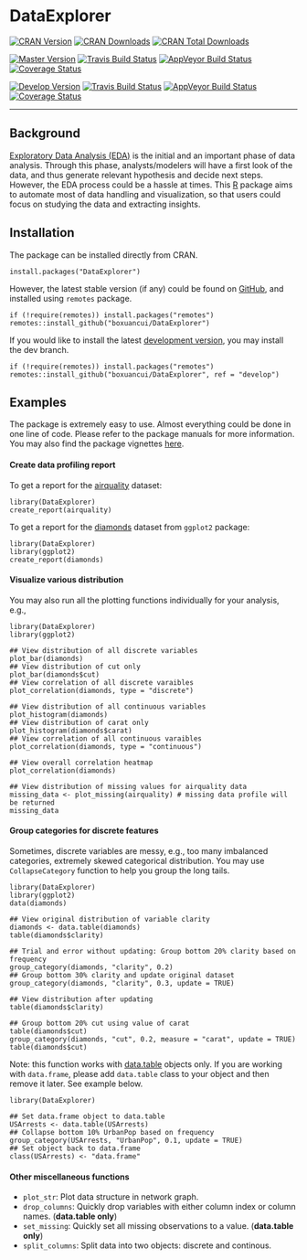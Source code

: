 # DataExplorer
[![CRAN Version](http://www.r-pkg.org/badges/version/DataExplorer)](https://cran.r-project.org/package=DataExplorer)
[![CRAN Downloads](http://cranlogs.r-pkg.org/badges/DataExplorer)](https://cran.r-project.org/package=DataExplorer)
[![CRAN Total Downloads](http://cranlogs.r-pkg.org/badges/grand-total/DataExplorer)](https://cran.r-project.org/package=DataExplorer)

[![Master Version](https://img.shields.io/badge/master-0.4.0-orange.svg)](https://github.com/boxuancui/DataExplorer/tree/master)
[![Travis Build Status](https://travis-ci.org/boxuancui/DataExplorer.svg?branch=master)](https://travis-ci.org/boxuancui/DataExplorer/branches)
[![AppVeyor Build Status](https://ci.appveyor.com/api/projects/status/github/boxuancui/DataExplorer?branch=master&svg=true)](https://ci.appveyor.com/project/boxuancui/DataExplorer)
[![Coverage Status](https://img.shields.io/codecov/c/github/boxuancui/DataExplorer/master.svg)](https://codecov.io/gh/boxuancui/DataExplorer/branch/master)

[![Develop Version](https://img.shields.io/badge/develop-0.4.0.9000-orange.svg)](https://github.com/boxuancui/DataExplorer/tree/develop)
[![Travis Build Status](https://travis-ci.org/boxuancui/DataExplorer.svg?branch=develop)](https://travis-ci.org/boxuancui/DataExplorer/branches)
[![AppVeyor Build Status](https://ci.appveyor.com/api/projects/status/github/boxuancui/DataExplorer?branch=develop&svg=true)](https://ci.appveyor.com/project/boxuancui/DataExplorer)
[![Coverage Status](https://img.shields.io/codecov/c/github/boxuancui/DataExplorer/develop.svg)](https://codecov.io/gh/boxuancui/DataExplorer/branch/develop)

---

## Background
[Exploratory Data Analysis (EDA)](https://en.wikipedia.org/wiki/Exploratory_data_analysis) is the initial and an important phase of data analysis. Through this phase, analysts/modelers will have a first look of the data, and thus generate relevant hypothesis and decide next steps. However, the EDA process could be a hassle at times. This [R](https://cran.r-project.org/) package aims to automate most of data handling and visualization, so that users could focus on studying the data and extracting insights.

## Installation
The package can be installed directly from CRAN.

    install.packages("DataExplorer")

However, the latest stable version (if any) could be found on [GitHub](https://github.com/boxuancui/DataExplorer), and installed using `remotes` package.

    if (!require(remotes)) install.packages("remotes")
    remotes::install_github("boxuancui/DataExplorer")

If you would like to install the latest [development version](https://github.com/boxuancui/DataExplorer/tree/develop), you may install the dev branch.

    if (!require(remotes)) install.packages("remotes")
    remotes::install_github("boxuancui/DataExplorer", ref = "develop")

## Examples
The package is extremely easy to use. Almost everything could be done in one line of code. Please refer to the package manuals for more information. You may also find the package vignettes [here](https://cran.r-project.org/web/packages/DataExplorer/vignettes/dataexplorer-intro.html).

#### Create data profiling report
To get a report for the [airquality](https://stat.ethz.ch/R-manual/R-devel/library/datasets/html/airquality.html) dataset:

    library(DataExplorer)
    create_report(airquality)

To get a report for the [diamonds](http://docs.ggplot2.org/0.9.3.1/diamonds.html) dataset from `ggplot2` package:

    library(DataExplorer)
    library(ggplot2)
    create_report(diamonds)

#### Visualize various distribution
You may also run all the plotting functions individually for your analysis, e.g.,

    library(DataExplorer)
    library(ggplot2)
    
    ## View distribution of all discrete variables
    plot_bar(diamonds)
    ## View distribution of cut only
    plot_bar(diamonds$cut)
    ## View correlation of all discrete varaibles
    plot_correlation(diamonds, type = "discrete")
    
    ## View distribution of all continuous variables
    plot_histogram(diamonds)
    ## View distribution of carat only
    plot_histogram(diamonds$carat)
    ## View correlation of all continuous varaibles
    plot_correlation(diamonds, type = "continuous")
    
    ## View overall correlation heatmap
    plot_correlation(diamonds)
    
    ## View distribution of missing values for airquality data
    missing_data <- plot_missing(airquality) # missing data profile will be returned
    missing_data

#### Group categories for discrete features
Sometimes, discrete variables are messy, e.g., too many imbalanced categories, extremely skewed categorical distribution. You may use `CollapseCategory` function to help you group the long tails.

    library(DataExplorer)
    library(ggplot2)
    data(diamonds)
    
    ## View original distribution of variable clarity
    diamonds <- data.table(diamonds)
    table(diamonds$clarity)
    
    ## Trial and error without updating: Group bottom 20% clarity based on frequency
    group_category(diamonds, "clarity", 0.2)
    ## Group bottom 30% clarity and update original dataset
    group_category(diamonds, "clarity", 0.3, update = TRUE)
    
    ## View distribution after updating
    table(diamonds$clarity)
    
    ## Group bottom 20% cut using value of carat
    table(diamonds$cut)
    group_category(diamonds, "cut", 0.2, measure = "carat", update = TRUE)
    table(diamonds$cut)

Note: this function works with [data.table](https://cran.r-project.org/package=data.table) objects only. If you are working with `data.frame`, please add `data.table` class to your object and then remove it later. See example below.

    library(DataExplorer)
    
    ## Set data.frame object to data.table
    USArrests <- data.table(USArrests)
    ## Collapse bottom 10% UrbanPop based on frequency
    group_category(USArrests, "UrbanPop", 0.1, update = TRUE)
    ## Set object back to data.frame
    class(USArrests) <- "data.frame"

#### Other miscellaneous functions
* `plot_str`: Plot data structure in network graph.
* `drop_columns`: Quickly drop variables with either column index or column names. (**data.table only**)
* `set_missing`: Quickly set all missing observations to a value. (**data.table only**)
* `split_columns`: Split data into two objects: discrete and continous.
